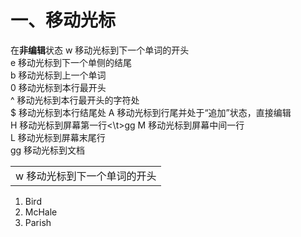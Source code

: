 # 一、移动光标
在**非编辑**状态
w   移动光标到下一个单词的开头<br>
e   移动光标到下一个单侧的结尾<br>
b   移动光标到上一个单词<br>
0   移动光标到本行最开头<br>
^   移动光标到本行最开头的字符处<br>
$   移动光标到本行结尾处
A   移动光标到行尾并处于“追加”状态，直接编辑<br>
H   移动光标到屏幕第一行<\t>gg
M   移动光标到屏幕中间一行<br>
L   移动光标到屏幕末尾行<br>
gg  移动光标到文档<br>
<table>
    <tr>
        <td>w   移动光标到下一个单词的开头</td>
    </tr>
</table>
<ol>
<li>Bird</li>
<li>McHale</li>
<li>Parish</li>
</ol>
